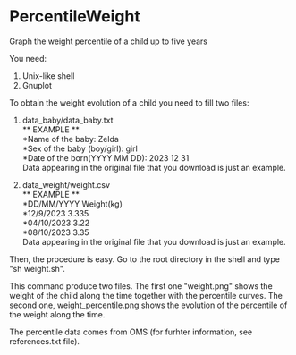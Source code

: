 # PercentileWeight
Graph the weight percentile of a child up to five years

You need:  
1. Unix-like shell  
2. Gnuplot  

To obtain the weight evolution of a child you need to fill two files:  
  
1. data_baby/data_baby.txt  
** EXAMPLE **  
*Name of the baby: Zelda  
*Sex of the baby (boy/girl): girl  
*Date of the born(YYYY MM DD): 2023 12 31  
Data appearing in the original file that you download is just an example.  

3. data_weight/weight.csv  
** EXAMPLE **  
*DD/MM/YYYY Weight(kg)  
*12/9/2023 3.335  
*04/10/2023 3.22  
*08/10/2023 3.35  
Data appearing in the original file that you download is just an example.  

Then, the procedure is easy. Go to the root directory in the shell and type "sh weight.sh".  
  
This command produce two files. The first one "weight.png" shows the weight of the child along the time together with the percentile curves. The second one, weight_percentile.png shows the evolution of the percentile of the weight along the time.  
  
The percentile data comes from OMS (for furhter information, see references.txt file).  



